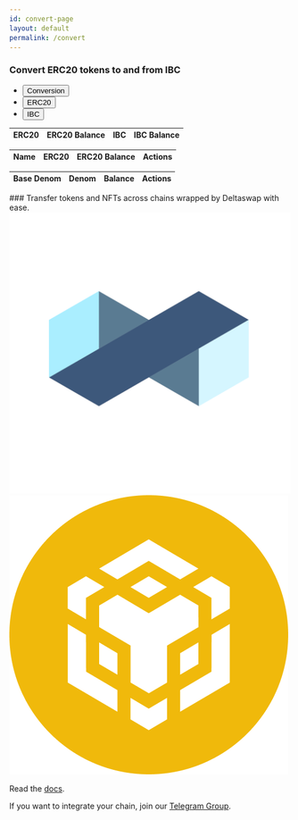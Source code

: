 ```yaml
---
id: convert-page
layout: default
permalink: /convert
---
```


### Convert ERC20 tokens to and from IBC  
<ul class="nav nav-tabs nav-justified" id="myTab" role="tablist">
  <li class="nav-item" role="presentation">
    <button class="nav-link active" id="conversion-tab" data-bs-toggle="tab" data-bs-target="#conversion" type="button" role="tab" aria-controls="home" aria-selected="true">Conversion</button>
  </li>
  <li class="nav-item" role="presentation">
    <button class="nav-link" id="erc20-tab" data-bs-toggle="tab" data-bs-target="#erc20" type="button" role="tab" aria-controls="profile" aria-selected="false">ERC20</button>
  </li>
  <li class="nav-item" role="presentation">
    <button class="nav-link" id="ibc-tab" data-bs-toggle="tab" data-bs-target="#ibc" type="button" role="tab" aria-controls="contact" aria-selected="false">IBC</button>
  </li>
</ul>
<div class="tab-content" id="myTabContent">
  <div class="tab-pane fade show active" id="conversion" role="tabpanel" aria-labelledby="conversion-tab">
    <table class="table table-responsive" id="convert-table">
      <thead>
        <tr>
          <th scope="col">ERC20</th>
          <th scope="col">ERC20 Balance</th>
          <th scope="col">IBC</th>
          <th scope="col">IBC Balance</th>
        </tr>
      </thead>
      <tbody></tbody>
    </table>
  </div>
  <div class="tab-pane fade" id="erc20" role="tabpanel" aria-labelledby="erc20-tab">
    <table class="table table-responsive" id="erc20-table">
      <thead>
        <tr>
          <th scope="col">Name</th>
          <th scope="col">ERC20</th>
          <th scope="col">ERC20 Balance</th>
          <th scope="col">Actions</th>
        </tr>
      </thead>
      <tbody></tbody>
    </table>
  </div>
  <div class="tab-pane fade" id="ibc" role="tabpanel" aria-labelledby="ibc-tab">
    <table class="table table-responsive" id="ibc-table">
      <thead>
        <tr>
          <th scope="col">Base Denom</th>
          <th scope="col">Denom</th>
          <th scope="col">Balance</th>
          <th scope="col">Actions</th>
        </tr>
      </thead>
      <tbody></tbody>
    </table>
 </div>
</div>
### Transfer tokens and NFTs across chains wrapped by Deltaswap with ease.  

<img alt="Planq" src="./assets/chains/planq.png" class="planq" />
<img alt="BNB" src="./assets/chains/bnb.png" class="bnb" />
  
Read the [docs](https://docs.planq.network/for-users/bridge).  
  
If you want to integrate your chain, join our [Telegram Group](https://t.me/planqnetwork).  
